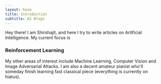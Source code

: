 ```yaml
---
layout: base
title: Introduction 
subtitle: AI Blogs
---
```

Hey there! I am Shirshajit, and here I try to write articles on Artificial Intelligence. My current focus is 
### Reinforcement Learning

My other areas of interest include Machine Learning, Computer Vision and Image Adversarial Attacks. I am also a decent 
amateur pianist who'll someday finish learning fast classical piece (everything is currently on hiatus). 

[comment]: <> (As a person who's been tinkering around with Machine Learning and Artificial Intelligence for the past year or so &#40;and working since last February&#41;, I came across something I had to vent to the world.)

[comment]: <> (Of all the papers I've read, a great deal of them either:)

[comment]: <> (* Don't have any published code.)

[comment]: <> (* The code is buggy and requires extensive debugging.)

[comment]: <> (* There are some mythical un-mentioned hyperparameters that prevent reported from being achieved.)

[comment]: <> (* It takes forever to understand the cumbersome nature of the code.)

[comment]: <> (It is for these reasons &#40;and that COVID has caused my Saturdays to become stale&#41; that I've decided to write short summaries of some of the papers I've read. All the months of handwritten notes will finally)

[comment]: <> (come to good use. I'll also attempt to provide easy-to-follow code for the papers I review on this site. Here goes nothing! )

